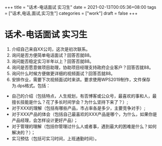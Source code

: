 +++
title = "话术-电话面试 实习生"
date = 2021-02-13T00:05:36+08:00
tags =  ["话术,电话,面试,实习生"]
categories = ["work"]
draft = false
+++

# 话术-电话面试 实习生

1. 介绍自己来自XX公司，这次是初次联系。
1. 询问是否方便简单电话面试？回答否就88。
1. 询问能否稳定实习半年以上？回答否就88。
1. 询问是否愿意做项目助理，协助项目经理支持政府企业客户？回答否就88。
1. 询问什么时候方便做更详细的视频面试？回答否就88。
1. 安排作业，需要下次视频面试时来讲。要求使用WPS2019制作，文件保存为.dps格式。包括： 
- 自己的介绍（包括特点，人生规划，有否博客或公众号，最喜欢的事和人，最擅长技能是什么？花了多长时间学会？为什么坚持下来了？）; 
- 对于XXX的理解（包括有哪些产品，市占率各是多少，主要竞争对手）; 
- 对于XXX产品的体会（包括自己最喜欢的XXX产品是哪个，为什么，如果你是产品经理，会怎样设计更好产品）； 
- 对于管理的理解（包括你管理过什么人或者事，遇到最大的困难是什么？如何解决的？）； 
- 实习预估（包括可实习时间，上班通勤时间）。